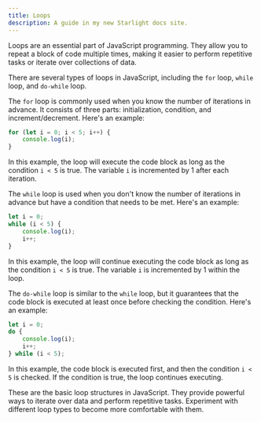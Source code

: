 ```yaml
---
title: Loops
description: A guide in my new Starlight docs site.
---
```

Loops are an essential part of JavaScript programming. They allow you to repeat a block of code multiple times, making it easier to perform repetitive tasks or iterate over collections of data.

There are several types of loops in JavaScript, including the `for` loop, `while` loop, and `do-while` loop.

The `for` loop is commonly used when you know the number of iterations in advance. It consists of three parts: initialization, condition, and increment/decrement. Here's an example:

```javascript
for (let i = 0; i < 5; i++) {
    console.log(i);
}
```

In this example, the loop will execute the code block as long as the condition `i < 5` is true. The variable `i` is incremented by 1 after each iteration.

The `while` loop is used when you don't know the number of iterations in advance but have a condition that needs to be met. Here's an example:

```javascript
let i = 0;
while (i < 5) {
    console.log(i);
    i++;
}
```

In this example, the loop will continue executing the code block as long as the condition `i < 5` is true. The variable `i` is incremented by 1 within the loop.

The `do-while` loop is similar to the `while` loop, but it guarantees that the code block is executed at least once before checking the condition. Here's an example:

```javascript
let i = 0;
do {
    console.log(i);
    i++;
} while (i < 5);
```

In this example, the code block is executed first, and then the condition `i < 5` is checked. If the condition is true, the loop continues executing.

These are the basic loop structures in JavaScript. They provide powerful ways to iterate over data and perform repetitive tasks. Experiment with different loop types to become more comfortable with them.
